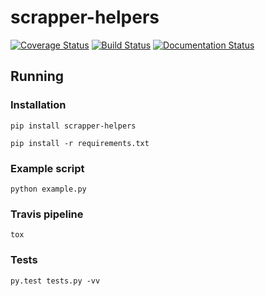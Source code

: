 # scrapper-helpers

[![Coverage Status](https://coveralls.io/repos/github/limebrains/scrapper-helpers/badge.svg?branch=master)](https://coveralls.io/github/limebrains/scrapper-helpers?branch=master)
[![Build Status](https://travis-ci.org/limebrains/scrapper-helpers.svg?branch=master)](https://travis-ci.org/limebrains/scrapper-helpers)
[![Documentation Status](https://readthedocs.org/projects/scrapper-helpers/badge/?version=latest)](http://scrapper-helpers.readthedocs.io/en/latest/?badge=latest)


## Running 

### Installation

```
pip install scrapper-helpers
```

```
pip install -r requirements.txt
```

### Example script
```
python example.py
```

### Travis pipeline
```
tox
```

### Tests
```
py.test tests.py -vv
```



